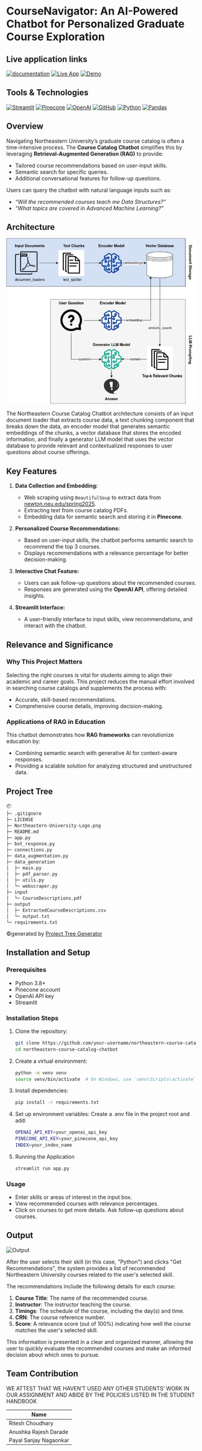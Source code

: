 # CourseNavigator: An AI-Powered Chatbot for Personalized Graduate Course Exploration 	

## Live application links

[![documentation](https://img.shields.io/badge/documentation-4285F4?style=for-the-badge&logo=&logoColor=white)](https://docs.google.com/document/d/19PfRgivAzZNAu2zFPn8JIHoUOk8DpB5lDd07NlGitpc/edit?tab=t.0)
[![Live App](https://img.shields.io/badge/Live_App-2C2D72?style=for-the-badge&logo=&logoColor=white)](https://coursesuggestionsystem.streamlit.app/)
[![Demo](https://img.shields.io/badge/Demo_Link-808080?style=for-the-badge&logo=YouTube&logoColor=white)](https://youtu.be/yw4AyXYgTtY)

## Tools & Technologies

[![Streamlit](https://img.shields.io/badge/Streamlit-FF4B4B?style=for-the-badge&logo=streamlit&logoColor=white)](https://streamlit.io/)
[![Pinecone](https://img.shields.io/badge/Pinecone-0078FF?style=for-the-badge&logo=pinecone&logoColor=white)](https://www.pinecone.io/)
[![OpenAI](https://img.shields.io/badge/OpenAI-000000?style=for-the-badge&logo=openai&logoColor=white)](https://openai.com/)
[![GitHub](https://img.shields.io/badge/GitHub-100000?style=for-the-badge&logo=github&logoColor=white)](https://github.com/)
[![Python](https://img.shields.io/badge/Python-FFD43B?style=for-the-badge&logo=python&logoColor=blue)](https://www.python.org/)
[![Pandas](https://img.shields.io/badge/Pandas-2C2D72?style=for-the-badge&logo=pandas&logoColor=white)](https://pandas.pydata.org/)

## **Overview**

Navigating Northeastern University’s graduate course catalog is often a time-intensive process. The **Course Catalog Chatbot** simplifies this by leveraging **Retrieval-Augmented Generation (RAG)** to provide:
- Tailored course recommendations based on user-input skills.
- Semantic search for specific queries.
- Additional conversational features for follow-up questions.

Users can query the chatbot with natural language inputs such as:
- *“Will the recommended courses teach me Data Structures?”*
- *“What topics are covered in Advanced Machine Learning?”*

## Architecture

![RAG Architecture](RAG.jpeg)

The Northeastern Course Catalog Chatbot architecture consists of an input document loader that extracts course data, a text chunking component that breaks down the data, an encoder model that generates semantic embeddings of the chunks, a vector database that stores the encoded information, and finally a generator LLM model that uses the vector database to provide relevant and contextualized responses to user questions about course offerings.

## **Key Features**

1. **Data Collection and Embedding:**
   - Web scraping using `BeautifulSoup` to extract data from [newton.neu.edu/spring2025](http://newton.neu.edu/spring2025).
   - Extracting text from course catalog PDFs.
   - Embedding data for semantic search and storing it in **Pinecone**.

2. **Personalized Course Recommendations:**
   - Based on user-input skills, the chatbot performs semantic search to recommend the top 3 courses.
   - Displays recommendations with a relevance percentage for better decision-making.

3. **Interactive Chat Feature:**
   - Users can ask follow-up questions about the recommended courses.
   - Responses are generated using the **OpenAI API**, offering detailed insights.

4. **Streamlit Interface:**
   - A user-friendly interface to input skills, view recommendations, and interact with the chatbot.

## **Relevance and Significance**

### **Why This Project Matters**
Selecting the right courses is vital for students aiming to align their academic and career goals. This project reduces the manual effort involved in searching course catalogs and supplements the process with:
- Accurate, skill-based recommendations.
- Comprehensive course details, improving decision-making.

### **Applications of RAG in Education**
This chatbot demonstrates how **RAG frameworks** can revolutionize education by:
- Combining semantic search with generative AI for context-aware responses.
- Providing a scalable solution for analyzing structured and unstructured data.

## Project Tree

```
📦 
├─ .gitignore
├─ LICENSE
├─ Northeastern-University-Logo.png
├─ README.md
├─ app.py
├─ bot_response.py
├─ connections.py
├─ data_augmentation.py
├─ data_generation
│  ├─ main.py
│  ├─ pdf_parser.py
│  ├─ utils.py
│  └─ webscraper.py
├─ input
│  └─ CourseDescriptions.pdf
├─ output
│  ├─ ExtractedCourseDescriptions.csv
│  └─ output.txt
└─ requirements.txt
```
©generated by [Project Tree Generator](https://woochanleee.github.io/project-tree-generator)

## Installation and Setup

### Prerequisites
- Python 3.8+
- Pinecone account
- OpenAI API key
- Streamlit

### Installation Steps
1. Clone the repository:
   ```bash
   git clone https://github.com/your-username/northeastern-course-catalog-chatbot.git
   cd northeastern-course-catalog-chatbot

2. Create a virtual environment:
    ```bash
    python -m venv venv
    source venv/bin/activate  # On Windows, use `venv\Scripts\activate`

3. Install dependencies:
    ```bash
    pip install -r requirements.txt

4. Set up environment variables:
Create a .env file in the project root and add:
    ```bash
    OPENAI_API_KEY=your_openai_api_key
    PINECONE_API_KEY=your_pinecone_api_key
    INDEX=your_index_name

5. Running the Application
    ```bash
    streamlit run app.py

### Usage

- Enter skills or areas of interest in the input box. 
- View recommended courses with relevance percentages.
- Click on courses to get more details.
Ask follow-up questions about courses.

## Output

![Output](outputScreenshot.png)

After the user selects their skill (in this case, "Python") and clicks "Get Recommendations", the system provides a list of recommended Northeastern University courses related to the user's selected skill.

The recommendations include the following details for each course:

1. **Course Title**: The name of the recommended course.
2. **Instructor**: The instructor teaching the course.
3. **Timings**: The schedule of the course, including the day(s) and time.
4. **CRN**: The course reference number.
5. **Score**: A relevance score (out of 100%) indicating how well the course matches the user's selected skill.

This information is presented in a clear and organized manner, allowing the user to quickly evaluate the recommended courses and make an informed decision about which ones to pursue.

## Team Contribution

WE ATTEST THAT WE HAVEN’T USED ANY OTHER STUDENTS’ WORK IN OUR ASSIGNMENT AND ABIDE BY THE POLICIES LISTED IN THE STUDENT HANDBOOK

| Name                      |
| ------------------------- | 
| Ritesh Choudhary          | 
| Anushka Rajesh Darade     |
| Payal Sanjay Nagaonkar    |
